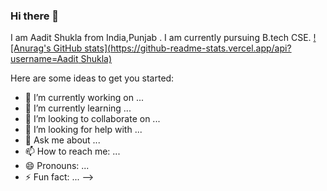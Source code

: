### Hi there 👋

I am Aadit Shukla from India,Punjab . I am currently pursuing B.tech CSE.
[![Anurag's GitHub stats](https://github-readme-stats.vercel.app/api?username=Aadit Shukla)](https://github.com/anuraghazra/github-readme-stats)

Here are some ideas to get you started:

- 🔭 I’m currently working on ...
- 🌱 I’m currently learning ...
- 👯 I’m looking to collaborate on ...
- 🤔 I’m looking for help with ...
- 💬 Ask me about ...
- 📫 How to reach me: ...
- 😄 Pronouns: ...
- ⚡ Fun fact: ...
-->
